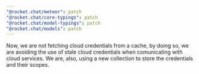 ```yaml
---
"@rocket.chat/meteor": patch
"@rocket.chat/core-typings": patch
"@rocket.chat/model-typings": patch
"@rocket.chat/models": patch
---
```


Now, we are not fetching cloud credentials from a cache, by doing so, we are avoiding the use of stale cloud credentials when comunicating with cloud services. We are, also, using a new collection to store the credentials and their scopes.
